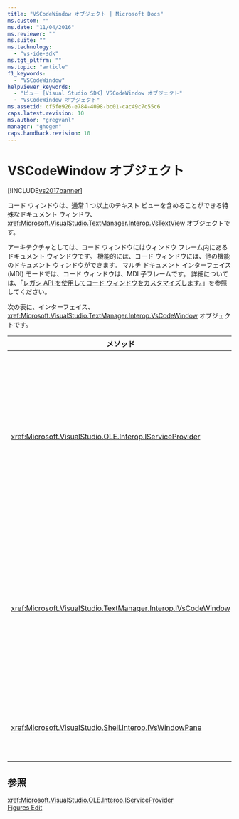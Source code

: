 ```yaml
---
title: "VSCodeWindow オブジェクト | Microsoft Docs"
ms.custom: ""
ms.date: "11/04/2016"
ms.reviewer: ""
ms.suite: ""
ms.technology: 
  - "vs-ide-sdk"
ms.tgt_pltfrm: ""
ms.topic: "article"
f1_keywords: 
  - "VSCodeWindow"
helpviewer_keywords: 
  - "ビュー [Visual Studio SDK] VSCodeWindow オブジェクト"
  - "VsCodeWindow オブジェクト"
ms.assetid: cf5fe926-e784-4098-bc01-cac49c7c55c6
caps.latest.revision: 10
ms.author: "gregvanl"
manager: "ghogen"
caps.handback.revision: 10
---
```

# VSCodeWindow オブジェクト
[!INCLUDE[vs2017banner](../code-quality/includes/vs2017banner.md)]

コード ウィンドウは、通常 1 つ以上のテキスト ビューを含めることができる特殊なドキュメント ウィンドウ、 <xref:Microsoft.VisualStudio.TextManager.Interop.VsTextView> オブジェクトです。  
  
 アーキテクチャとしては、コード ウィンドウにはウィンドウ フレーム内にあるドキュメント ウィンドウです。 機能的には、コード ウィンドウには、他の機能のドキュメント ウィンドウができます。 マルチ ドキュメント インターフェイス \(MDI\) モードでは、コード ウィンドウは、MDI 子フレームです。 詳細については、「[レガシ API を使用してコード ウィンドウをカスタマイズします。](../extensibility/customizing-code-windows-by-using-the-legacy-api.md)」を参照してください。  
  
 次の表に、インターフェイス、 <xref:Microsoft.VisualStudio.TextManager.Interop.VsCodeWindow> オブジェクトです。  
  
|メソッド|説明|  
|----------|--------|  
|<xref:Microsoft.VisualStudio.OLE.Interop.IServiceProvider>|グローバル一意識別子 \(GUID\) を識別するサービスを検索する汎用アクセス メカニズムを提供します。|  
|<xref:Microsoft.VisualStudio.TextManager.Interop.IVsCodeWindow>|1 つまたは複数のコード ビューを含む複数ドキュメント インターフェイス \(MDI\) 子を表します。|  
|<xref:Microsoft.VisualStudio.Shell.Interop.IVsWindowPane>|ウィンドウ フレームを格納します。|  
  
## 参照  
 <xref:Microsoft.VisualStudio.OLE.Interop.IServiceProvider>   
 [Figures Edit](http://msdn.microsoft.com/ja-jp/f08872bd-fd9c-4e36-8cf2-a2a2622ef986)